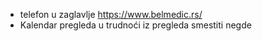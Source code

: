 - telefon u zaglavlje https://www.belmedic.rs/
- Kalendar pregleda u trudnoći iz pregleda smestiti negde
